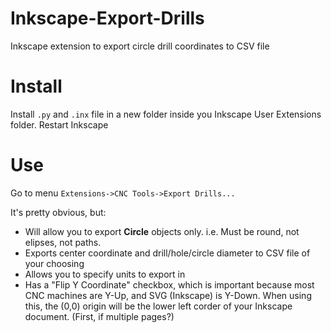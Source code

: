 # Inkscape-Export-Drills
Inkscape extension to export circle drill coordinates to CSV file

# Install

Install `.py` and `.inx` file in a new folder inside you Inkscape User Extensions folder. Restart Inkscape

# Use
Go to menu `Extensions->CNC Tools->Export Drills...`

It's pretty obvious, but:

* Will allow you to export **Circle** objects only. i.e. Must be round, not elipses, not paths.
* Exports center coordinate and drill/hole/circle diameter to CSV file of your choosing
* Allows you to specify units to export in
* Has a "Flip Y Coordinate" checkbox, which is important because most CNC machines are Y-Up, and SVG (Inkscape) is Y-Down. When using this, the (0,0) origin will be the lower left corder of your Inkscape document. (First, if multiple pages?)
